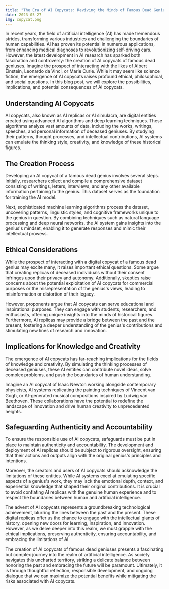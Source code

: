 ```yaml
---
title: "The Era of AI Copycats: Reviving the Minds of Famous Dead Geniuses"
date: 2023-05-27
img: copycat.png
---
```

In recent years, the field of artificial intelligence (AI) has made tremendous strides, transforming various industries and challenging the boundaries of human capabilities. AI has proven its potential in numerous applications, from enhancing medical diagnoses to revolutionizing self-driving cars. However, the latest development in AI research has sparked both fascination and controversy: the creation of AI copycats of famous dead geniuses. Imagine the prospect of interacting with the likes of Albert Einstein, Leonardo da Vinci, or Marie Curie. While it may seem like science fiction, the emergence of AI copycats raises profound ethical, philosophical, and social questions. In this blog post, we will explore the possibilities, implications, and potential consequences of AI copycats.

## Understanding AI Copycats

AI copycats, also known as AI replicas or AI simulacra, are digital entities created using advanced AI algorithms and deep learning techniques. These algorithms analyze vast amounts of data, including the works, writings, speeches, and personal information of deceased geniuses. By studying their patterns, thought processes, and intellectual contributions, AI systems can emulate the thinking style, creativity, and knowledge of these historical figures.

## The Creation Process

Developing an AI copycat of a famous dead genius involves several steps. Initially, researchers collect and compile a comprehensive dataset consisting of writings, letters, interviews, and any other available information pertaining to the genius. This dataset serves as the foundation for training the AI model.

Next, sophisticated machine learning algorithms process the dataset, uncovering patterns, linguistic styles, and cognitive frameworks unique to the genius in question. By combining techniques such as natural language processing and deep neural networks, the AI system gains insights into the genius's mindset, enabling it to generate responses and mimic their intellectual prowess.

## Ethical Considerations

While the prospect of interacting with a digital copycat of a famous dead genius may excite many, it raises important ethical questions. Some argue that creating replicas of deceased individuals without their consent infringes upon their privacy and autonomy. Additionally, skeptics raise concerns about the potential exploitation of AI copycats for commercial purposes or the misrepresentation of the genius's views, leading to misinformation or distortion of their legacy.

However, proponents argue that AI copycats can serve educational and inspirational purposes. They can engage with students, researchers, and enthusiasts, offering unique insights into the minds of historical figures. Furthermore, AI replicas may provide a bridge between the past and the present, fostering a deeper understanding of the genius's contributions and stimulating new lines of research and innovation.

## Implications for Knowledge and Creativity

The emergence of AI copycats has far-reaching implications for the fields of knowledge and creativity. By simulating the thinking processes of deceased geniuses, these AI entities can contribute novel ideas, solve complex problems, and push the boundaries of human understanding.

Imagine an AI copycat of Isaac Newton working alongside contemporary physicists, AI systems replicating the painting techniques of Vincent van Gogh, or AI-generated musical compositions inspired by Ludwig van Beethoven. These collaborations have the potential to redefine the landscape of innovation and drive human creativity to unprecedented heights.

## Safeguarding Authenticity and Accountability

To ensure the responsible use of AI copycats, safeguards must be put in place to maintain authenticity and accountability. The development and deployment of AI replicas should be subject to rigorous oversight, ensuring that their actions and outputs align with the original genius's principles and intentions.

Moreover, the creators and users of AI copycats should acknowledge the limitations of these entities. While AI systems excel at emulating specific aspects of a genius's work, they may lack the emotional depth, context, and experiential knowledge that shaped their original contributions. It is crucial to avoid conflating AI replicas with the genuine human experience and to respect the boundaries between human and artificial intelligence.

The advent of AI copycats represents a groundbreaking technological achievement, blurring the lines between the past and the present. These digital replicas offer us the chance to engage with the intellectual giants of history, opening new doors for learning, inspiration, and innovation. However, as we delve deeper into this realm, we must grapple with the ethical implications, preserving authenticity, ensuring accountability, and embracing the limitations of AI.

The creation of AI copycats of famous dead geniuses presents a fascinating but complex journey into the realm of artificial intelligence. As society navigates this uncharted territory, striking a delicate balance between honoring the past and embracing the future will be paramount. Ultimately, it is through thoughtful reflection, responsible development, and ongoing dialogue that we can maximize the potential benefits while mitigating the risks associated with AI copycats.